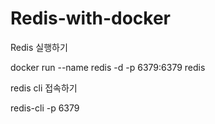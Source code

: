 # Redis-with-docker

Redis 실행하기

docker run --name redis -d -p 6379:6379 redis

redis cli 접속하기

redis-cli -p 6379